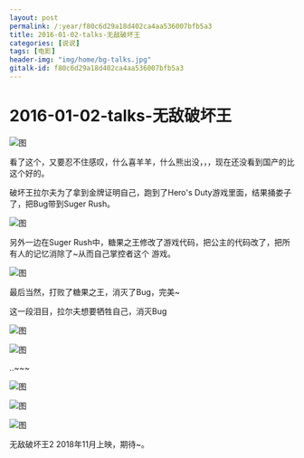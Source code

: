 ```yaml
---
layout: post
permalink: /:year/f80c6d29a18d402ca4aa536007bfb5a3
title: 2016-01-02-talks-无敌破坏王
categories: [说说]
tags: [电影]
header-img: "img/home/bg-talks.jpg"
gitalk-id: f80c6d29a18d402ca4aa536007bfb5a3
---
```


# 2016-01-02-talks-无敌破坏王

![图](http://image.linxingyang.net/image/T-talks/image/2016/2016-01-02/wdphw.jpg)


看了这个，又要忍不住感叹，什么喜羊羊，什么熊出没，，，现在还没看到国产的比这个好的。


破坏王拉尔夫为了拿到金牌证明自己，跑到了Hero's Duty游戏里面，结果捅娄子了，把Bug带到Suger Rush。

![图](http://image.linxingyang.net/image/T-talks/image/2016/2016-01-02/06.png)

另外一边在Suger Rush中，糖果之王修改了游戏代码，把公主的代码改了，把所有人的记忆消除了~从而自己掌控者这个
游戏。

![图](http://image.linxingyang.net/image/T-talks/image/2016/2016-01-02/07.png)



最后当然，打败了糖果之王，消灭了Bug，完美~


这一段泪目，拉尔夫想要牺牲自己，消灭Bug

![图](http://image.linxingyang.net/image/T-talks/image/2016/2016-01-02/01.png)

![图](http://image.linxingyang.net/image/T-talks/image/2016/2016-01-02/02.png)

..~~~

![图](http://image.linxingyang.net/image/T-talks/image/2016/2016-01-02/03.png)

![图](http://image.linxingyang.net/image/T-talks/image/2016/2016-01-02/04.png)

![图](http://image.linxingyang.net/image/T-talks/image/2016/2016-01-02/05.png)



无敌破坏王2 2018年11月上映，期待~。

